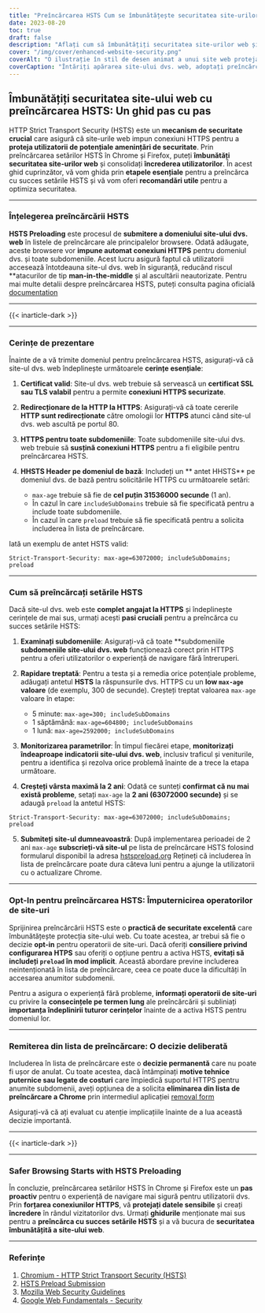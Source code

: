 ```yaml
---
title: "Preîncărcarea HSTS Cum se îmbunătățește securitatea site-urilor web: Un ghid pas cu pas"
date: 2023-08-20
toc: true
draft: false
description: "Aflați cum să îmbunătățiți securitatea site-urilor web și încrederea utilizatorilor prin preîncărcarea setărilor HSTS în Chrome și Firefox. Urmați ghidul nostru pas cu pas pentru o implementare fără probleme."
cover: "/img/cover/enhanced-website-security.png"
coverAlt: "O ilustrație în stil de desen animat a unui site web protejat cu un lacăt, reprezentând securitate sporită și protecție împotriva amenințărilor cibernetice."
coverCaption: "Întăriți apărarea site-ului dvs. web, adoptați preîncărcarea HSTS."
---
```


## **Îmbunătățiți securitatea site-ului web cu preîncărcarea HSTS: Un ghid pas cu pas**

HTTP Strict Transport Security (HSTS) este un **mecanism de securitate crucial** care asigură că site-urile web impun conexiuni HTTPS pentru a **proteja utilizatorii de potențiale amenințări de securitate**. Prin preîncărcarea setărilor HSTS în Chrome și Firefox, puteți **îmbunătăți securitatea site-urilor web** și consolidați **încrederea utilizatorilor**. În acest ghid cuprinzător, vă vom ghida prin **etapele esențiale** pentru a preîncărca cu succes setările HSTS și vă vom oferi **recomandări utile** pentru a optimiza securitatea.

______

### **Înțelegerea preîncărcării HSTS**

**HSTS Preloading** este procesul de **submitere a domeniului site-ului dvs. web** în listele de preîncărcare ale principalelor browsere. Odată adăugate, aceste browsere vor **impune automat conexiuni HTTPS** pentru domeniul dvs. și toate subdomeniile. Acest lucru asigură faptul că utilizatorii accesează întotdeauna site-ul dvs. web în siguranță, reducând riscul **atacurilor de tip **man-in-the-middle** și al ascultării neautorizate. Pentru mai multe detalii despre preîncărcarea HSTS, puteți consulta pagina oficială [documentation](https://hstspreload.org/)

______

{{< inarticle-dark >}}

______

### **Cerințe de prezentare**

Înainte de a vă trimite domeniul pentru preîncărcarea HSTS, asigurați-vă că site-ul dvs. web îndeplinește următoarele **cerințe esențiale**:

1. **Certificat valid**: Site-ul dvs. web trebuie să servească un **certificat SSL sau TLS valabil** pentru a permite **conexiuni HTTPS securizate**.

2. **Redirecționare de la HTTP la HTTPS**: Asigurați-vă că toate cererile **HTTP sunt redirecționate** către omologii lor **HTTPS** atunci când site-ul dvs. web ascultă pe portul 80.

3. **HTTPS pentru toate subdomeniile**: Toate subdomeniile site-ului dvs. web trebuie să **susțină conexiuni HTTPS** pentru a fi eligibile pentru preîncărcarea HSTS.

4. **HHSTS Header pe domeniul de bază**: Includeți un ** antet HHSTS** pe domeniul dvs. de bază pentru solicitările HTTPS cu următoarele setări:
   - `max-age` trebuie să fie de **cel puțin 31536000 secunde** (1 an).
   - În cazul în care `includeSubDomains` trebuie să fie specificată pentru a include toate subdomeniile.
   - În cazul în care `preload` trebuie să fie specificată pentru a solicita includerea în lista de preîncărcare.

Iată un exemplu de antet HSTS valid:

```http
Strict-Transport-Security: max-age=63072000; includeSubDomains; preload
```

______

### **Cum să preîncărcați setările HSTS**

Dacă site-ul dvs. web este **complet angajat la HTTPS** și îndeplinește cerințele de mai sus, urmați acești **pasi cruciali** pentru a preîncărca cu succes setările HSTS:

1. **Examinați subdomeniile**: Asigurați-vă că toate **subdomeniile **subdomeniile site-ului dvs. web** funcționează corect prin HTTPS pentru a oferi utilizatorilor o experiență de navigare fără întreruperi.

2. **Rapidare treptată**: Pentru a testa și a remedia orice potențiale probleme, adăugați antetul **HSTS** la răspunsurile dvs. HTTPS cu un **low `max-age` valoare** (de exemplu, 300 de secunde). Creșteți treptat valoarea `max-age` valoare în etape:
   - 5 minute: `max-age=300; includeSubDomains`
   - 1 săptămână: `max-age=604800; includeSubDomains`
   - 1 lună: `max-age=2592000; includeSubDomains`

3. **Monitorizarea parametrilor**: În timpul fiecărei etape, **monitorizați îndeaproape indicatorii site-ului dvs. web**, inclusiv traficul și veniturile, pentru a identifica și rezolva orice problemă înainte de a trece la etapa următoare.

4. **Creșteți vârsta maximă la 2 ani**: Odată ce sunteți **confirmat că nu mai există probleme**, setați `max-age` la **2 ani (63072000 secunde)** și se adaugă `preload` la antetul HSTS:
```http
Strict-Transport-Security: max-age=63072000; includeSubDomains; preload
```

5. **Submiteți site-ul dumneavoastră**: După implementarea perioadei de 2 ani `max-age` **subscrieți-vă site-ul** pe lista de preîncărcare HSTS folosind formularul disponibil la adresa [hstspreload.org](https://hstspreload.org/) Rețineți că includerea în lista de preîncărcare poate dura câteva luni pentru a ajunge la utilizatorii cu o actualizare Chrome.
______

### **Opt-In pentru preîncărcarea HSTS: Împuternicirea operatorilor de site-uri**

Sprijinirea preîncărcării HSTS este o **practică de securitate excelentă** care îmbunătățește protecția site-ului web. Cu toate acestea, ar trebui să fie o decizie **opt-in** pentru operatorii de site-uri. Dacă oferiți **consiliere privind configurarea HTPS** sau oferiți o opțiune pentru a activa HSTS, **evitați să includeți `preload` în mod implicit**. Această abordare previne includerea neintenționată în lista de preîncărcare, ceea ce poate duce la dificultăți în accesarea anumitor subdomenii.

Pentru a asigura o experiență fără probleme, **informați operatorii de site-uri** cu privire la **consecințele pe termen lung** ale preîncărcării și subliniați **importanța îndeplinirii tuturor cerințelor** înainte de a activa HSTS pentru domeniul lor.

______

### **Remiterea din lista de preîncărcare: O decizie deliberată**

Includerea în lista de preîncărcare este o **decizie permanentă** care nu poate fi ușor de anulat. Cu toate acestea, dacă întâmpinați **motive tehnice puternice sau legate de costuri** care împiedică suportul HTTPS pentru anumite subdomenii, aveți opțiunea de a solicita **eliminarea din lista de preîncărcare a Chrome** prin intermediul aplicației [removal form](https://hstspreload.org/removal/)

Asigurați-vă că ați evaluat cu atenție implicațiile înainte de a lua această decizie importantă.
______

{{< inarticle-dark >}}

______

### **Safer Browsing Starts with HSTS Preloading**

În concluzie, preîncărcarea setărilor HSTS în Chrome și Firefox este un **pas proactiv** pentru o experiență de navigare mai sigură pentru utilizatorii dvs. Prin **forțarea conexiunilor HTTPS**, vă **protejați datele sensibile** și creați **încredere** în rândul vizitatorilor dvs. Urmați **ghidurile** menționate mai sus pentru a **preîncărca cu succes setările HSTS** și a vă bucura de **securitatea îmbunătățită a site-ului web**.

______

### Referințe

1. [Chromium - HTTP Strict Transport Security (HSTS)](https://www.chromium.org/hsts/)
2. [HSTS Preload Submission](https://hstspreload.org/)
3. [Mozilla Web Security Guidelines](https://infosec.mozilla.org/guidelines/web_security)
4. [Google Web Fundamentals - Security](https://developers.google.com/web/fundamentals/security/)
